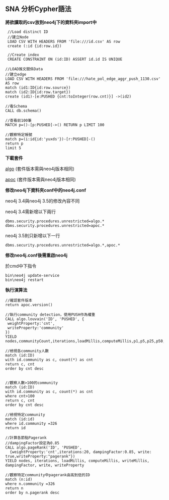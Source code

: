  ## SNA 分析Cypher語法
 
 **將欲讀取的csv放到neo4j下的資料夾import中**
 
     //Load distinct ID
     //建立Node
     LOAD CSV WITH HEADERS FROM 'file:///id.csv' AS row
     create (:id {id:row.id})
     
     //Create index
     CREATE CONSTRAINT ON (id:ID) ASSERT id.id IS UNIQUE

    //LOAD推文關係Data
    //建立edge
    LOAD CSV WITH HEADERS FROM 'file:///hate_pol_edge_aggr_push_1130.csv' AS row
    match (id1:ID{id:row.source})
    match (id2:ID{id:row.target})
    create (id1)-[e:PUSHED {cnt:toInteger(row.cnt)}] ->(id2)

    //看Schema
    CALL db.schema()

    //查看前100筆
    MATCH p=()-[p:PUSHED]->() RETURN p LIMIT 100

    //觀察特定帳號
    match p=(i:id{id:'yuxds'})-[r:PUSHED]-()
    return p
    limit 5

**下載套件**

[algo](https://github.com/neo4j-contrib/neo4j-graph-algorithms/releases) (套件版本需與neo4j版本相同)

[apoc](https://github.com/neo4j-contrib/neo4j-apoc-procedures/releases) (套件版本需與neo4j版本相同)



**修改neo4j下資料夾conf中的neo4j.conf**

neo4j 3.4與neo4j 3.5的修改內容不同

neo4j 3.4需新增以下兩行
    
    dbms.security.procedures.unrestricted=algo.*
    dbms.security.procedures.unrestricted=apoc.*

neo4j 3.5則只新增以下一行 
    
    dbms.security.procedures.unrestricted=algo.*,apoc.*
    
**修改neo4j.conf後需重啟neo4j**

於cmd中下指令

    bin\neo4j update-service
    bin\neo4j restart

**執行演算法**
    
    //確認套件版本
    return apoc.version() 

    //執行community detection，使用PUSH作為權重
    CALL algo.louvain('ID', 'PUSHED', {
     weightProperty:'cnt',
     writeProperty:'community'
    }) 
    YIELD nodes,communityCount,iterations,loadMillis,computeMillis,p1,p5,p25,p50,p75,p95,p100,writeMillis

    //檢視各community人數
    match (id:ID)
    with id.community as c, count(*) as cnt
    return c, cnt
    order by cnt desc


    //觀察人數>100的community
    match (id:ID)
    with id.community as c, count(*) as cnt
    where cnt>100
    return c, cnt
    order by cnt desc

    //檢視特定community
    match (id:id)
    where id.community =326
    return id

    //計算各節點Pagerank
    //dampingFactor設定為0.85
    CALL algo.pageRank('ID', 'PUSHED',
      {weightProperty:'cnt',iterations:20, dampingFactor:0.85, write: true,writeProperty:"pagerank"})
    YIELD nodes, iterations, loadMillis, computeMillis, writeMillis, dampingFactor, write, writeProperty

    //觀察特定community中pagerank由高到低的ID
    match (n:id)
    where n.community =326
    return n
    order by n.pagerank desc

